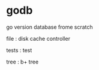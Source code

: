 # godb
go version database frome scratch

file : disk cache controller

tests : test

tree : b+ tree

